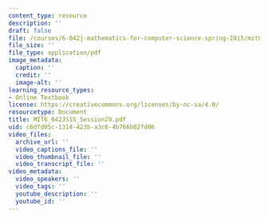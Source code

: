 ```yaml
---
content_type: resource
description: ''
draft: false
file: /courses/6-042j-mathematics-for-computer-science-spring-2015/mit6_042js15_session29.pdf
file_size: ''
file_type: application/pdf
image_metadata:
  caption: ''
  credit: ''
  image-alt: ''
learning_resource_types:
- Online Textbook
license: https://creativecommons.org/licenses/by-nc-sa/4.0/
resourcetype: Document
title: MIT6_042JS15_Session29.pdf
uid: c6dfd05c-1314-423b-a3c6-4b766b02fd06
video_files:
  archive_url: ''
  video_captions_file: ''
  video_thumbnail_file: ''
  video_transcript_file: ''
video_metadata:
  video_speakers: ''
  video_tags: ''
  youtube_description: ''
  youtube_id: ''
---
```

